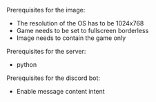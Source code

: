 Prerequisites for the image:
* The resolution of the OS has to be 1024x768
* Game needs to be set to fullscreen borderless
* Image needs to contain the game only

Prerequisites for the server:
* python

Prerequisites for the discord bot:
* Enable message content intent
